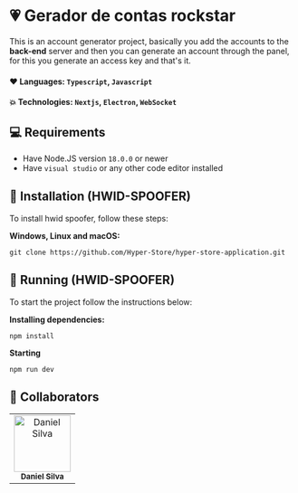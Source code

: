 # 💗 Gerador de contas rockstar
This is an account generator project, basically you add the accounts to the **back-end** server and then you can generate an account through the panel, for this you generate an access key and that's it.

#### **❤️ Languages:** `Typescript`, `Javascript`

#### **💥 Technologies**: `Nextjs`, `Electron`, `WebSocket`

## 💻 Requirements

* Have Node.JS version `18.0.0` or newer
* Have `visual studio` or any other code editor installed

## 🚀 Installation (HWID-SPOOFER)

To install hwid spoofer, follow these steps:

**Windows, Linux and macOS:**
```
git clone https://github.com/Hyper-Store/hyper-store-application.git
```

## 💾 Running (HWID-SPOOFER)

To start the project follow the instructions below:

**Installing dependencies:**
```
npm install
```

**Starting**
```
npm run dev
```

## 🤝 Collaborators
<table>
  <tr>
    <td align="center">
      <a href="https://github.com/Daniel-D3V">
        <img src="https://avatars.githubusercontent.com/u/103064271?v=4" width="100px;" alt="Daniel Silva"/><br>
        <sub>
          <b>Daniel Silva</b>
        </sub>
      </a>
    </td>
  </tr>
</table>
